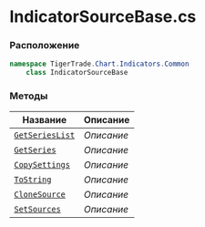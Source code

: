 
# IndicatorSourceBase.cs
### Расположение
```csharp
namespace TigerTrade.Chart.Indicators.Common  
    class IndicatorSourceBase
```

### Методы
| Название | Описание |
| --- | --- |
| [`GetSeriesList`](./Методы/GetSeriesList.md) | *Описание* |
| [`GetSeries`](./Методы/GetSeries.md) | *Описание* |
| [`CopySettings`](./Методы/CopySettings.md) | *Описание* |
| [`ToString`](./Методы/ToString.md) | *Описание* |
| [`CloneSource`](./Методы/CloneSource.md) | *Описание* |
| [`SetSources`](./Методы/SetSources.md) | *Описание* |
